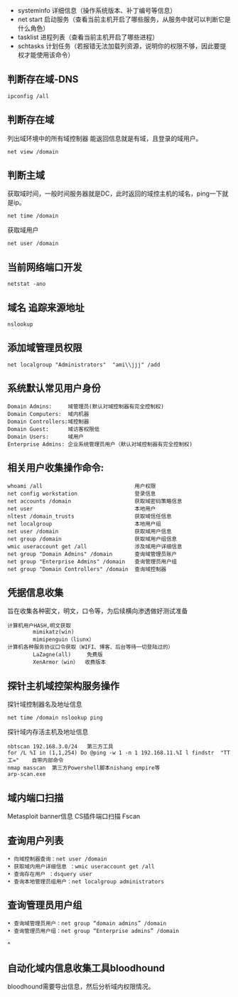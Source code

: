 * systeminfo 详细信息（操作系统版本、补丁编号等信息）
* net start 启动服务（查看当前主机开启了哪些服务，从服务中就可以判断它是什么角色）
* tasklist 进程列表（查看当前主机开启了哪些进程）
* schtasks 计划任务（若报错无法加载列资源，说明你的权限不够，因此要提权才能使用该命令）


## 判断存在域-DNS
```
ipconfig /all
```

## 判断存在域
列出域环境中的所有域控制器
能返回信息就是有域，且登录的域用户。
```
net view /domain
```

## 判断主域
获取域时间，一般时间服务器就是DC，此时返回的域控主机的域名，ping一下就是ip。
```
net time /domain 
```
获取域用户
```
net user /domain
```
## 当前网络端口开发
```
netstat -ano
```

## []()域名 追踪来源地址
```
nslookup
```

## []()添加域管理员权限
```
net localgroup "Administrators"  "ami\\jjj" /add
```

## []()系统默认常见用户身份
```
Domain Admins:     域管理员(默认对域控制器有完全控制权)
Domain Computers:  域内机器
Domain Controllers:域控制器
Domain Guest:      域访客权限低
Domain Users:      域用户
Enterprise Admins: 企业系统管理员用户（默认对域控制器有完全控制权)
```

## []()相关用户收集操作命令:
```
whoami /all                             用户权限
net config workstation                  登录信息
net accounts /domain                    获取域密码策略信息
net user                                本地用户
nltest /domain_trusts                   获取域信任信息
net localgroup                          本地用户组
net user /domain                        获取域用户信息
net group /domain                       获取域用户组信息
wmic useraccount get /all               涉及域用户详细信息
net group "Domain Admins" /domain       查询域管理员账户
net group "Enterprise Admins" /domain   查询管理员用户组
net group "Domain Controllers" /domain  查询域控制器
```

## []()凭据信息收集
旨在收集各种密文，明文，口令等，为后续横向渗透做好测试准备

```
计算机用户HASH,明文获取
        mimikatz(win)
        mimipenguin（liunx）
计算机各种服务协议口令获取（WIFI、博客、后台等待一切登陆过的）
        LaZagne(all)     免费版
        XenArmor（win）  收费版本
```

## []()探针主机域控架构服务操作
探针域控制器名及地址信息
```
net time /domain nslookup ping
```

探针域内存活主机及地址信息

```
nbtscan 192.168.3.0/24   第三方工具
for /L %I in (1,1,254) Do @ping -w 1 -n 1 192.168.11.%I l findstr  "TT工="    自带内部命令
nmap masscan  第三方Powershell脚本nishang empire等
arp-scan.exe
```

## []()域内端口扫描
Metasploit
banner信息
CS插件端口扫描
Fscan
## []()查询用户列表
```
• 向域控制器查询：net user /domain
• 获取域内用户详细信息 ：wmic useraccount get /all
• 查询存在用户 ：dsquery user
• 查询本地管理员组用户：net localgroup administrators
```

## []()查询管理员用户组
```
• 查询域管理员用户：net group “domain admins” /domain
• 查询管理员用户组：net group “Enterprise admins” /domain
```


^
## **自动化域内信息收集工具bloodhound**
bloodhound需要导出信息，然后分析域内权限情况。

